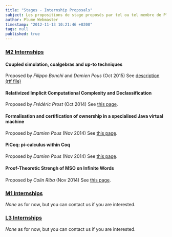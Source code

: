 ```yaml
---
title: "Stages - Internship Proposals"
subject: Les propositions de stage proposés par tel ou tel membre de Plume.
author: Plume Webmaster
timestamp: "2012-11-13 10:21:46 +0200"
tags: null
published: true
---
```



###  [M2 Internships][9]

#### Coupled simulation, coalgebras and up-to techniques 
Proposed by *Filippo Bonchi* and *Damien Pous* (Oct 2015)
See [description (rtf file)](http://perso.ens-lyon.fr/filippo.bonchi/internship.rtf)
#### Relativized Implicit Computational Complexity and Declassification
Proposed by *Frédéric Prost* (Oct  2014)
See [this page](http://perso.ens-lyon.fr/frederic.prost/Oracles.htm).
#### Formalisation and certification of ownership in a specialised Java virtual machine
Proposed by *Damien Pous* (Nov 2014)
See [this page](http://perso.ens-lyon.fr/damien.pous/stages.html).
#### PiCoq: pi-calculus within Coq
Proposed by *Damien Pous* (Nov 2014)
See [this page](http://perso.ens-lyon.fr/damien.pous/stages.html).
#### Proof-Theoretic Strengh of MSO on Inﬁnite Words
Proposed by *Colin Riba* (Nov 2014)
See [this page](http://perso.ens-lyon.fr/colin.riba/sujets/mso-arith-M2-2015.pdf).

###  [M1 Internships][8]

_None_ as for now, but you can contact us if you are interested.

###  [L3 Internships][7]

_None_ as for now, but you can contact us if you are interested.


[7]: http://www.ens-lyon.fr/DI/stageL3
[8]: http://www.ens-lyon.fr/DI/stageM1
[9]: http://perso.ens-lyon.fr/laurent.lefevre/M2IF/StagesM2
[10]: http://perso.ens-lyon.fr/patrick.baillot/STAGES/2011/sujet1_2011.pdf
[11]: http://perso.ens-lyon.fr/daniel.hirschkoff/Stages/dhol-choco.pdf
[12]: http://perso.ens-lyon.fr/daniel.hirschkoff/Stages/dhds-compl.pdf
[13]: http://perso.ens-lyon.fr/daniel.hirschkoff/Stages/dhds-lambda.pdf
